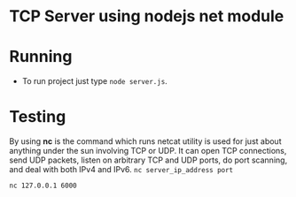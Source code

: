 # TCP Server using nodejs net module
# Running 
- To run project just type `node server.js`.
# Testing 
By using **nc** is the command which runs netcat
utility is used for just about anything under the sun involving TCP or UDP. It can open TCP connections, send UDP packets, listen on arbitrary TCP and UDP ports, do port scanning, and deal with both IPv4 and IPv6.
`nc server_ip_address port`

`nc 127.0.0.1 6000`

